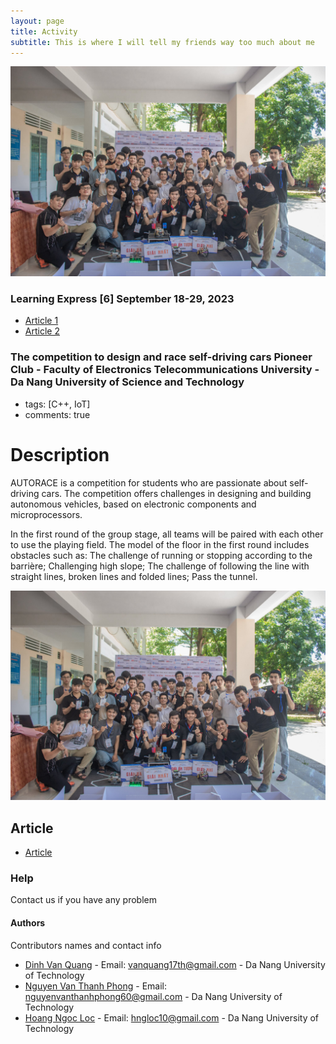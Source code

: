 ```yaml
---
layout: page
title: Activity
subtitle: This is where I will tell my friends way too much about me 
---
```

![Crepe](https://github.com/quangdinh17th/quangdinh17th.github.io/blob/master/assets/img/286290990_4632906366811471_4273634123629089881_n.jpg)
### Learning Express [6] September 18-29, 2023
- [Article 1](http://dut.udn.vn/Tintuc/Tintuc/id/8550)
- [Article 2](https://baodanang.vn/channel/5433/202310/thuc-day-trai-nghiem-learning-express-3957936/index.htm?fbclid=IwAR06qA-62psfx14xXODIdMB11QR_hzsCFdmQgKAnt7X0ZslUp2hfPFgglGE)

### The competition to design and race self-driving cars Pioneer Club - Faculty of Electronics Telecommunications University - Da Nang University of Science and Technology
- tags: [C++, IoT]
- comments: true
# Description
AUTORACE is a competition for students who are passionate about self-driving cars. The competition offers challenges in designing and building autonomous vehicles, based on electronic components and microprocessors.

In the first round of the group stage, all teams will be paired with each other to use the playing field. The model of the floor in the first round includes obstacles such as: The challenge of running or stopping according to the barrière; Challenging high slope; The challenge of following the line with straight lines, broken lines and folded lines; Pass the tunnel.

![Crepe](https://github.com/quangdinh17th/quangdinh17th.github.io/blob/master/assets/img/286290990_4632906366811471_4273634123629089881_n.jpg)

## Article
- [Article](https://dsa.org.vn/pioneer-ete-autorace-2022-va-hanh-trinh-kien-tao-dau-moi/)
### Help

Contact us if you have any problem

#### Authors

Contributors names and contact info


* [Dinh Van Quang](https://www.facebook.com/vanquang17th/) - Email: vanquang17th@gmail.com - Da Nang University of Technology
* [Nguyen Van Thanh Phong](https://www.facebook.com/profile.php?id=100054579217389) - Email: nguyenvanthanhphong60@gmail.com - Da Nang University of Technology
* [Hoang Ngoc Loc](https://www.facebook.com/reddevils.1908) - Email: hngloc10@gmail.com - Da Nang University of Technology
